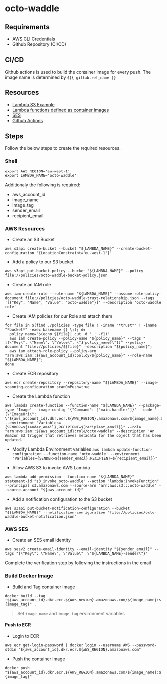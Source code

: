 # octo-waddle

## Requirements

* AWS CLI Credentials
* Github Repository (CI/CD)

## CI/CD

Github actions is used to build the container image for every push. The image name is determined by `${{ github.ref_name }}`

## Resources

* [Lambda S3 Example](https://docs.aws.amazon.com/lambda/latest/dg/with-s3-example.html)
* [Lambda functions defined as container images](https://docs.aws.amazon.com/lambda/latest/dg/configuration-images.html)
* [SES](https://aws.amazon.com/premiumsupport/knowledge-center/lambda-send-email-ses/)
* [Github Actions](https://docs.github.com/en/actions/using-workflows/workflow-syntax-for-github-actions)

## Steps

Follow the below steps to create the required resources.

### Shell

```shell
export AWS_REGION='eu-west-1'
export LAMBDA_NAME='octo-waddle'
```

Additionaly the following is required:

* aws_account_id
* image_name
* image_tag
* sender_email
* recipient_email

### AWS Resources

* Create an S3 Bucket

`aws s3api create-bucket --bucket "${LAMBDA_NAME}" --create-bucket-configuration '{LocationConstraint="eu-west-1"}'`

* Add a policy to our S3 bucket

`aws s3api put-bucket-policy --bucket "${LAMBDA_NAME}" --policy file://policies/octo-waddle-bucket-policy.json`

* Create an IAM role

```shell
aws iam create-role --role-name "${LAMBDA_NAME}" --assume-role-policy-document file://policies/octo-waddle-trust-relationship.json --tags '[{"Key": "Name", "Value": "octo-waddle"}]' --description 'octo-waddle role'
```

* Create IAM policies for our Role and attach them

```shell
for file in $(find ./policies -type file ! -iname "*trust*" ! -iname "*bucket*" -exec basename {} \;); do
  policy_name="$(echo ${file}| cut -d '.' -f1)"
  aws iam create-policy --policy-name "${policy_name}" --tags "[{\"Key\": \"Name\", \"Value\": \"${policy_name}\"}]" --policy-document "file://policies/${file}" --description "${policy_name}";
  aws iam attach-role-policy --policy-arn "arn:aws:iam::${aws_account_id}:policy/${policy_name}" --role-name "${LAMBDA_NAME}";
done
```

* Create ECR repository

`aws ecr create-repository --repository-name "${LAMBDA_NAME}" --image-scanning-configuration scanOnPush=true`

* Create the Lambda function

```shell
aws lambda create-function --function-name "${LAMBDA_NAME}" --package-type 'Image' --image-config '{"Command": ["main.handler"]}' --code "{\"ImageUri\": \"${aws_account_id}.dkr.ecr.${AWS_REGION}.amazonaws.com/${image_name}:${image_tag}\"}" --environment "Variables={SENDER=${sender_email},RECIPIENT=${recipient_email}}" --role "arn:aws:iam::${aws_account_id}:role/octo-waddle" --description 'An Amazon S3 trigger that retrieves metadata for the object that has been updated.'
```

* Modify Lambda Environment variables
`aws lambda update-function-configuration --function-name 'octo-waddle' --environment "Variables={SENDER=${sender_email},RECIPIENT=${recipient_email}}"`

* Allow AWS S3 to invoke AWS Lambda

```shell
aws lambda add-permission --function-name "${LAMBDA_NAME}" --statement-id "s3_invoke_octo-waddle" --action "lambda:InvokeFunction" --principal s3.amazonaws.com --source-arn "arn:aws:s3:::octo-waddle" --source-account "${aws_account_id}"
```

* Add a notification configuration to the S3 bucket

`aws s3api put-bucket-notification-configuration --bucket "${LAMBDA_NAME}" --notification-configuration "file://policies/octo-waddle-bucket-notification.json"`

### AWS SES

* Create an SES email identity

`aws sesv2 create-email-identity --email-identity "${sender_email}" --tags "{\"Key\": \"Name\", \"Value\": \"${LAMBDA_NAME}-sender\"}"`

Complete the verification step by following the instructions in the email

### Build Docker Image

* Build and Tag container image

`docker build --tag "${aws_account_id}.dkr.ecr.${AWS_REGION}.amazonaws.com/${image_name}:${image_tag}" .`

> Set `image_name` and `image_tag` environment variables

#### Push to ECR

* Login to ECR

`aws ecr get-login-password | docker login --username AWS --password-stdin "${aws_account_id}.dkr.ecr.${AWS_REGION}.amazonaws.com"`

* Push the container image

`docker push "${aws_account_id}.dkr.ecr.${AWS_REGION}.amazonaws.com/${image_name}:${image_tag}"`
